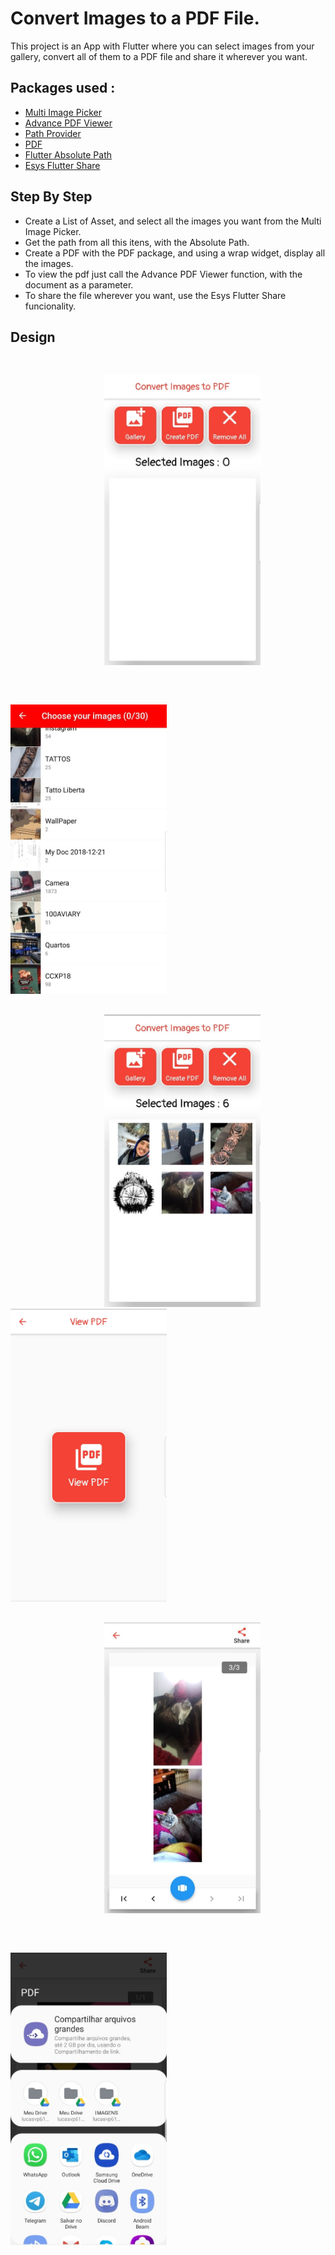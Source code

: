 # Convert Images to a PDF File.

This project is an App with Flutter where you can select images from your gallery, convert all of them
to a PDF file and share it wherever you want.

## Packages used :

- [Multi Image Picker](https://pub.dev/packages/multi_image_picker)
- [Advance PDF Viewer](https://pub.dev/packages/advance_pdf_viewer)
- [Path Provider](https://pub.dev/packages/path_provider)
- [PDF](https://pub.dev/packages/pdf)
- [Flutter Absolute Path](https://pub.dev/packages/flutter_absolute_path)
- [Esys Flutter Share](https://pub.dev/packages/esys_flutter_share)

## Step By Step

- Create a List of Asset, and select all the images you want from the Multi Image Picker.
- Get the path from all this itens, with the Absolute Path.
- Create a PDF with the PDF package, and using a wrap widget, display all the images.
- To view the pdf just call the Advance PDF Viewer function, with the document as a parameter.
- To share the file wherever you want, use the Esys Flutter Share funcionality.

## Design

<img src='lib/github/first.jpeg' heigth='300' width='250' hspace='150' vspace='30'> <img src='lib/github/second.jpeg' heigth='300' width='250' vspace='30'> </br>
<img src='lib/github/third.jpeg' heigth='300' width='250' hspace='150'> <img src='lib/github/fourth.jpeg' heigth='300' width='250'> </br>
<img src='lib/github/fifth.jpeg' heigth='300' width='250' hspace='150' vspace='30'> <img src='lib/github/sixth.jpeg' heigth='300' width='250' vspace='30'> </br>

